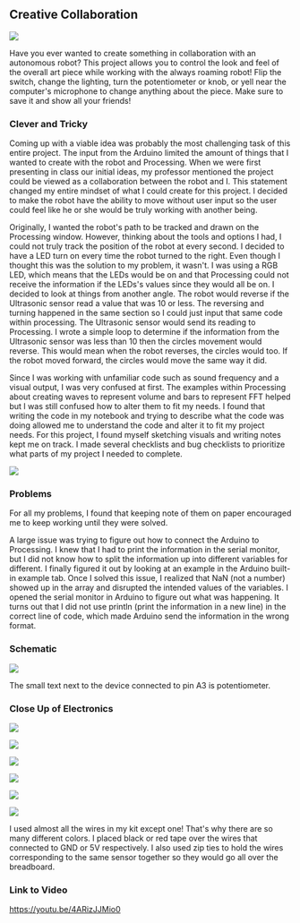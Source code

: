 ## Creative Collaboration

![](https://github.com/Megan-J/IntroductionToInteractiveMedia/blob/master/finalProjectSummer2020/Title%20photo.JPG)

Have you ever wanted to create something in collaboration with an autonomous robot? This project allows you to control the look and feel of the overall art piece while working with the always roaming robot! Flip the switch, change the lighting, turn the potentiometer or knob, or yell near the computer's microphone to change anything about the piece. Make sure to save it and show all your friends!

### Clever and Tricky

Coming up with a viable idea was probably the most challenging task of this entire project. The input from the Arduino limited the amount of things that I wanted to create with the robot and Processing. When we were first presenting in class our initial ideas, my professor mentioned the project could be viewed as a collaboration between the robot and I. This statement changed my entire mindset of what I could create for this project. I decided to make the robot have the ability to move without user input so the user could feel like he or she would be truly working with another being. 

Originally, I wanted the robot's path to be tracked and drawn on the Processing window. However, thinking about the tools and options I had, I could not truly track the position of the robot at every second. I decided to have a LED turn on every time the robot turned to the right. Even though I thought this was the solution to my problem, it wasn't. I was using a RGB LED, which means that the LEDs would be on and that Processing could not receive the information if the LEDs's values since they would all be on. I decided to look at things from another angle. The robot would reverse if the Ultrasonic sensor read a value that was 10 or less. The reversing and turning happened in the same section so I could just input that same code within processing. The Ultrasonic sensor would send its reading to Processing. I wrote a simple loop to determine if the information from the Ultrasonic sensor was less than 10 then the circles movement would reverse. This would mean when the robot reverses, the circles would too. If the robot moved forward, the circles would move the same way it did. 

Since I was working with unfamiliar code such as sound frequency and a visual output, I was very confused at first. The examples within Processing about creating waves to represent volume and bars to represent FFT helped but I was still confused how to alter them to fit my needs. I found that writing the code in my notebook and trying to describe what the code was doing allowed me to understand the code and alter it to fit my project needs. For this project, I found myself sketching visuals and writing notes kept me on track. I made several checklists and bug checklists to prioritize what parts of my project I needed to complete. 

![](https://github.com/Megan-J/IntroductionToInteractiveMedia/blob/master/finalProjectSummer2020/Screen%20Shot%202020-08-12%20at%204.06.04%20PM.png)

### Problems

For all my problems, I found that keeping note of them on paper encouraged me to keep working until they were solved. 

A large issue was trying to figure out how to connect the Arduino to Processing. I knew that I had to print the information in the serial monitor, but I did not know how to split the information up into different variables for different. I finally figured it out by looking at an example in the Arduino built-in example tab. Once I solved this issue, I realized that NaN (not a number) showed up in the array and disrupted the intended values of the variables. I opened the serial monitor in Arduino to figure out what was happening. It turns out that I did not use println (print the information in a new line) in the correct line of code, which made Arduino send the information in the wrong format. 

### Schematic

![](https://github.com/Megan-J/IntroductionToInteractiveMedia/blob/master/finalProjectSummer2020/finalSchematic.jpg)

The small text next to the device connected to pin A3 is potentiometer.

### Close Up of Electronics

![](https://github.com/Megan-J/IntroductionToInteractiveMedia/blob/master/finalProjectSummer2020/close%20up.JPG)

![](https://github.com/Megan-J/IntroductionToInteractiveMedia/blob/master/finalProjectSummer2020/close%20up%202.JPG)

![](https://github.com/Megan-J/IntroductionToInteractiveMedia/blob/master/finalProjectSummer2020/angle.JPG)

![](https://github.com/Megan-J/IntroductionToInteractiveMedia/blob/master/finalProjectSummer2020/angle%202.JPG)

![](https://github.com/Megan-J/IntroductionToInteractiveMedia/blob/master/finalProjectSummer2020/wires.JPG)

![](https://github.com/Megan-J/IntroductionToInteractiveMedia/blob/master/finalProjectSummer2020/bottom.JPG)

I used almost all the wires in my kit except one! That's why there are so many different colors. I placed black or red tape over the wires that connected to GND or 5V respectively. I also used zip ties to hold the wires corresponding to the same sensor together so they would go all over the breadboard.

### Link to Video

https://youtu.be/4ARizJJMio0

